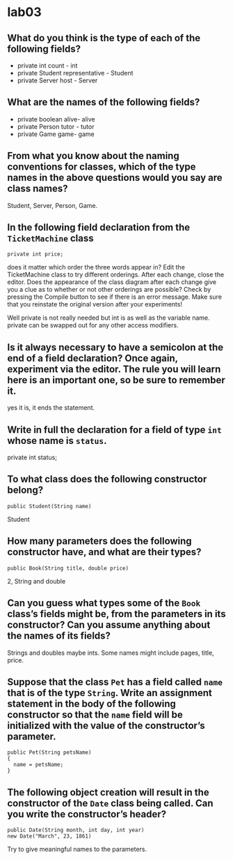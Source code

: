 # lab03

## What do you think is the type of each of the following fields?
* private int count - int
* private Student representative - Student
* private Server host - Server

## What are the names of the following fields?
* private boolean alive- alive
* private Person tutor - tutor
* private Game game- game

## From what you know about the naming conventions for classes, which of the type names in the above questions would you say are class names?

Student, Server, Person, Game.

## In the following field declaration from the `TicketMachine` class  
```
private int price;
```
does it matter which order the three words appear in? Edit the TicketMachine class to try different orderings. After each change, close the editor. Does the appearance of the class diagram after each change give you a clue as to whether or not other orderings are possible? Check by pressing the Compile button to see if there is an error message. Make sure that you reinstate the original version after your experiments!

Well private is not really needed but int is as well as the variable name. private can be swapped out for any other access modifiers.


## Is it always necessary to have a semicolon at the end of a field declaration? Once again, experiment via the editor. The rule you will learn here is an important one, so be sure to remember it.

yes it is, it ends the statement.

## Write in full the declaration for a field of type `int` whose name is `status`.

private int status;

## To what class does the following constructor belong?
```
public Student(String name)
```

Student
## How many parameters does the following constructor have, and what are their types?
```
public Book(String title, double price)
```

2, String and double

## Can you guess what types some of the `Book` class’s fields might be, from the parameters in its constructor? Can you assume anything about the names of its fields?

Strings and doubles maybe ints. Some names might include pages, title, price.

## Suppose that the class `Pet` has a field called `name` that is of the type `String`. Write an assignment statement in the body of the following constructor so that the `name` field will be initialized with the value of the constructor’s parameter.
```
public Pet(String petsName)
{
  name = petsName;
}
```
## The following object creation will result in the constructor of the `Date` class being called. Can you write the constructor’s header?
```
public Date(String month, int day, int year)
new Date("March", 23, 1861)
```
Try to give meaningful names to the parameters.
